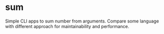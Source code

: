 # sum
Simple CLI apps to sum number from arguments. Compare some language with different approach for maintainability and performance.
